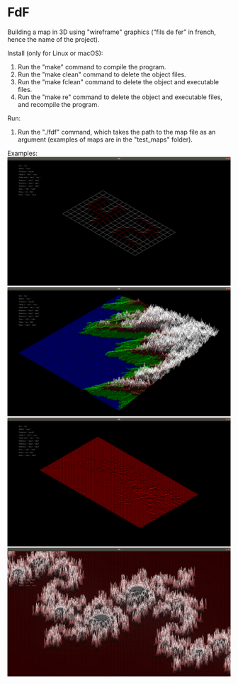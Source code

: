 # FdF
Building a map in 3D using "wireframe" graphics (“fils de fer” in french, hence the name of the project).


Install (only for Linux or macOS):
1) Run the "make" command to compile the program.
2) Run the "make clean" command to delete the object files.
3) Run the "make fclean" command to delete the object and executable files.
4) Run the "make re" command to delete the object and executable files, and recompile the program.

  
Run:
1) Run the "./fdf" command, which takes the path to the map file as an argument (examples of maps are in the "test_maps" folder).


Examples:
![alt text](screenshots/42.png)​
![alt text](screenshots/t1.png)​
![alt text](screenshots/mars.png)​
![alt text](screenshots/julia.png)​
